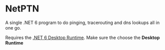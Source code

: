 # NetPTN

A single .NET 6 program to do pinging, tracerouting and dns lookups all in one go.

Requires the [.NET 6 Desktop Runtime](https://dotnet.microsoft.com/en-us/download/dotnet/6.0). Make sure the choose the **Desktop Runtime**
